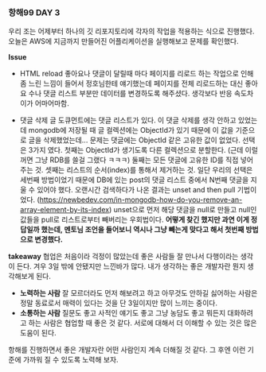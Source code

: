 ### 항해99 DAY 3

우리 조는 어제부터 하나의 깃 리포지토리에 각자의 작업을 적용하는 식으로 진행했다.
오늘은 AWS에 지금까지 만들어진 어플리케이션을 실행해보고 문제를 확인했다.

**Issue**

- HTML reload
  좋아요나 댓글이 달릴때 마다 페이지를 리로드 하는 작업으로 인해 좀 느린 느낌이 들어서 정호님한테 얘기했는데
  페이지를 전체 리로드하는 대신 좋아요 수나 댓글 리스트 부분만 데이터를 변경하도록 해주셨다.
  생각보다 반응 속도차이가 어마어마함.

- 댓글 삭제
  글 도큐먼트에는 댓글 리스트가 있다. 이 댓글 삭제를 생각 안하고 있었는데 mongodb에 저장될 때 글 컬렉션에는 ObjectId가 있기 때문에 이 값을 기준으로 글을 삭제했었는데... 문제는 댓글에는 ObjectId 같은 고유한 값이 없었다.
  선택은 3가지 였다. 
  첫째는 ObjectId가 생기도록 다른 컬렉션으로 분할한다. (근데 이럴꺼면 그냥 RDB를 쓸걸 그랬다 ㅋㅋㅋ)
  둘째는 모든 댓글에 고유한 ID를 직접 넣어주는 것. 
  셋째는 리스트의 순서(index)를 통해서 제거하는 것. 
  일단 우리의 선택은 세번째 방법이었기 때문에 DB에 있는 post의 댓글 리스트 중에서 N번째 댓글을 지울 수 있어야 했다.
  오랜시간 검색하다가 나온 결과는 unset and then pull 기법이었다. (https://newbedev.com/in-mongodb-how-do-you-remove-an-array-element-by-its-index)
  unset으로 먼저 해당 댓글을 null로 만들고 null인 값들을 pull로 리스트로부터 빼버리는 우회법이다.
  **어떻게 찾긴 했지만 과연 이게 정답일까 했는데, 멘토님 조언을 들어보니 역시나 그냥 빼는게 맞다고 해서 첫번째 방법으로 변경했다.**



**takeaway**
협업은 처음이라 걱정이 많았는데 좋은 사람들 잘 만나서 다행이라는 생각이 든다.
겨우 3일 밖에 안됐지만 느낀바가 많다. 내가 생각하는 좋은 개발자란 뭔지 생각해보게 된다.

- **노력하는 사람**
  잘 모르더라도 먼저 해보려고 하고 아무것도 안하길 싫어하는 사람은 정말 동료로서 매력이 있다는 것을 단 3일이지만 많이 느끼는 중이다.
- **소통하는 사람**
  질문도 좋고 사적인 얘기도 좋고 그냥 농담도 좋고 뭐든지 대화하려고 하는 사람은 협업할 때 좋은 것 같다.
  서로에 대해서 더 이해할 수 있는 것은 많은 도움이 된다.

항해를 진행하면서 좋은 개발자란 어떤 사람인지 계속 더해질 것 같다. 
그 후엔 이런 기준에 가까워 질 수 있도록 노력해 보자.

